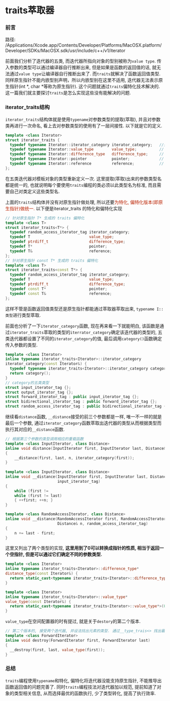 # traits萃取器

### 前言

路径: /Applications/Xcode.app/Contents/Developer/Platforms/MacOSX.platform/Developer/SDKs/MacOSX.sdk/usr/include/c++/v1/iterator

前面我们分析了迭代器的五类, 而迭代器所指向对象的型别被称为`value type`. 传入参数的类型可以通过编译器自行推断出来, 但是如果是函数的返回值的话, 就无法通过`value type`让编译器自行推断出来了. 而`traits`就解决了函数返回值类型. 同样原生指针不能内嵌型别声明，所以内嵌型别在这里不适用, 迭代器无法表示原生指针(int *, char *等称为原生指针). 这个问题就通过`traits`偏特化技术解决的. 这一篇我们就主要探讨`traits`是怎么实现这些没有能解决的问题.



### iterator_traits结构

`iterator_traits`结构体就是使用`typename`对参数类型的提取(萃取), 并且对参数类再进行一次命名, 看上去对参数类型的使用有了一层间接性. 以下就是它的定义.

```c++
template <class Iterator>
struct iterator_traits {
  typedef typename Iterator::iterator_category iterator_category;	//迭代器类型
  typedef typename Iterator::value_type        value_type;			// 迭代器所指对象的类型
  typedef typename Iterator::difference_type   difference_type;		// 两个迭代器之间的距离
  typedef typename Iterator::pointer           pointer;				// 迭代器所指对象的类型指针
  typedef typename Iterator::reference         reference;			// 迭代器所指对象的类型引用
};
```

在五类迭代器对模板对象的类型重新定义一次. 这里提取(萃取)出来的参数类型名都是统一的, 也就说明每个要使用`traits`编程的类必须以此类型名为标准, 而且需要自己对类定义这些类型名.

上面的`traits`结构体并没有对原生指针做处理, 所以还要<font color=#b20>为特化, 偏特化版本(即原生指针)做统一.</font>  以下便是iterator_traits 的特化和偏特化实现

```c++
// 针对原生指针 T* 生成的 traits 偏特化
template <class T>
struct iterator_traits<T*> {
  typedef random_access_iterator_tag iterator_category;
  typedef T                          value_type;
  typedef ptrdiff_t                  difference_type;
  typedef T*                         pointer;
  typedef T&                         reference;
};
// 针对原生指针 const T* 生成的 traits 偏特化
template <class T>
struct iterator_traits<const T*> {
  typedef random_access_iterator_tag iterator_category;
  typedef T                          value_type;
  typedef ptrdiff_t                  difference_type;
  typedef const T*                   pointer;
  typedef const T&                   reference;
};
```

这样不管是函数返回值类型还是原生指针都能通过萃取器萃取出来, `typename I::类型`进行类型萃取.



前面也分析了一下`iterator_category`函数, 现在再来看一下就能明白, 该函数是通过`iterator_traits`萃取的类型的`iterrator_category`确定该迭代器的类型的, 五类迭代器都设置了不同的`iterator_category`的值, 最后调用`category()`函数确定传入参数的类型. 

```c++
template <class Iterator>
inline typename iterator_traits<Iterator>::iterator_category
iterator_category(const Iterator&) {
  typedef typename iterator_traits<Iterator>::iterator_category category;
  return category();
}
// category的五类类型
struct input_iterator_tag {};
struct output_iterator_tag {};
struct forward_iterator_tag : public input_iterator_tag {};
struct bidirectional_iterator_tag : public forward_iterator_tag {};
struct random_access_iterator_tag : public bidirectional_iterator_tag {};
```

继续看`distance`函数, `__distance`接受的前三个参数都是一样, 唯一不一样的就是最后一个参数, 通过`iterator_category`函数萃取出迭代器的类型从而根据类型而执行其对应的`__distance`函数.

```c++
// 根据第三个参数的类型调用相应的重载函数
template <class InputIterator, class Distance>
inline void distance(InputIterator first, InputIterator last, Distance& n) 
{
  	__distance(first, last, n, iterator_category(first));
}
	
template <class InputIterator, class Distance>
inline void __distance(InputIterator first, InputIterator last, Distance& n, 
                       input_iterator_tag) 
{
  	while (first != 
  	while (first != last) 
    { ++first; ++n; }
}

template <class RandomAccessIterator, class Distance>
inline void __distance(RandomAccessIterator first, RandomAccessIterator last, 
                       Distance& n, random_access_iterator_tag) 
{
  	n += last - first;
}
```

这里又列出了两个类型的实现, **这里用到了0可以转换成指针的性质, 相当于返回一个空指针, 但是可以通过它们确定不同的参数类型.** 
```c++
template <class Iterator>
inline typename iterator_traits<Iterator>::difference_type*
distance_type(const Iterator&) {
  return static_cast<typename iterator_traits<Iterator>::difference_type*>(0);
}

template <class Iterator>
inline typename iterator_traits<Iterator>::value_type*
value_type(const Iterator&) {
  return static_cast<typename iterator_traits<Iterator>::value_type*>(0);
}
```

`value_type`在空间配置器的时有提过, 就是关于`destory`的第二个版本.

````c++
// 第二个版本的, 接受两个迭代器, 并设法找出元素的类型. 通过__type_trais<> 找出最佳措施
template <class ForwardIterator>
inline void destroy(ForwardIterator first, ForwardIterator last) 
{
  __destroy(first, last, value_type(first));
}
````



### 总结

`traits`编程使用`typename`和特化, 偏特化将迭代器没能支持原生指针, 不能推导出函数返回值的问题完善了.  同时`traits`编程技法对迭代器加以规范, 提前知道了对象的类型相关信息, 从而选择最优的函数执行, 少了类型转化, 提高了执行效率. 



